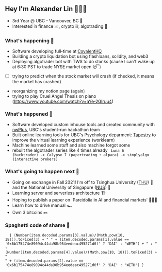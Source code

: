 ## Hey I'm Alexander Lin 👨🏽‍💻 

* 3rd Year @ UBC - Vancouver, BC 🌇
* Interested in finance 📈, crypto ⛓️, algotrading 🤖

### What's happening 👋 
* Software developing full-time at [CovalentHQ](https://www.covalenthq.com/)
* Building a crypto liquidation bot using flashloans, solidity, and web3 
* Deploying algotrader bot with TWS to do stonks (cause I can't wake up at 6:30 PST to trade NYSE market open 😴)
- [ ] trying to predict when the stock market will crash (if checked, it means the market has crashed)
* reorganizing my notion page (again)
* trying to play Cruel Angel Thesis on piano (https://www.youtube.com/watch?v=aYe-2Glruu4)

### What's happened 📕
* Software developed custom inhouse tools and created community with [nwPlus](https://www.nwplus.io/), UBC's student-run hackathon team
* Built online learning tools for UBC's Psychology deparment: [Tapestry](https://tapestry-tool.com/) to improve the virtual learning experience (worklearn)
* Machine learned some stuff and also machine forgot some 
* rebuilt the algotrader series like 4 times already <code> Luna 6 (backtrader) -> Calypso 7 (papertrading + alpaca) -> simplyalgo (interactive brokers) </code>

### What's going to happen next 🚀
* Going on exchange in Fall 2021! I'm off to Tsinghua University ([THU](https://www.tsinghua.edu.cn/en/index.htm)) 🌁 and the National University of Singapore ([NUS](https://www.nus.edu.sg/)) 🌆
* Learning server and serverless architecture 🏗️
* Hoping to publish a paper on 'Pareidolia in AI and financial markets' 👨🏻‍🔬
* Learn how to drive manual 🏎️
* Own 3 bitcoins 💵

### Spaghetti code of shame 🍝

<code> <td> { (Number(item.decoded.params[3].value)/(Math.pow(10, 18))).toFixed(3) + " " + (item.decoded.params[1].value == '0x6b175474e89094c44da98b954eedeac495271d0f' ? 'DAI' : 'WETH') + " : " + (Number(item.decoded.params[4].value)/(Math.pow(10, 18))).toFixed(3) + " " + (item.decoded.params[2].value == '0x6b175474e89094c44da98b954eedeac495271d0f' ? 'DAI' : 'WETH') } </td> </code> 
